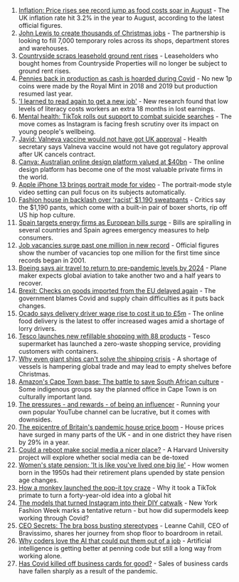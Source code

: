 1. [Inflation: Price rises see record jump as food costs soar in August](https://www.bbc.co.uk/news/business-58563417?at_medium=RSS&at_campaign=KARANGA) - The UK inflation rate hit 3.2% in the year to August, according to the latest official figures.
2. [John Lewis to create thousands of Christmas jobs](https://www.bbc.co.uk/news/business-58570239?at_medium=RSS&at_campaign=KARANGA) - The partnership is looking to fill 7,000 temporary roles across its shops, department stores and warehouses.
3. [Countryside scraps leasehold ground rent rises](https://www.bbc.co.uk/news/business-58569020?at_medium=RSS&at_campaign=KARANGA) - Leaseholders who bought homes from Countryside Properties will no longer be subject to ground rent rises.
4. [Pennies back in production as cash is hoarded during Covid](https://www.bbc.co.uk/news/business-58560185?at_medium=RSS&at_campaign=KARANGA) - No new 1p coins were made by the Royal Mint in 2018 and 2019 but production resumed last year.
5. ['I learned to read again to get a new job'](https://www.bbc.co.uk/news/business-58517083?at_medium=RSS&at_campaign=KARANGA) - New research found that low levels of literacy costs workers an extra 18 months in lost earnings.
6. [Mental health: TikTok rolls out support to combat suicide searches](https://www.bbc.co.uk/news/business-58567192?at_medium=RSS&at_campaign=KARANGA) - The move comes as Instagram is facing fresh scrutiny over its impact on young people's wellbeing.
7. [Javid: Valneva vaccine would not have got UK approval](https://www.bbc.co.uk/news/business-58510519?at_medium=RSS&at_campaign=KARANGA) - Health secretary says Valneva vaccine would not have got regulatory approval after UK cancels contract.
8. [Canva: Australian online design platform valued at $40bn](https://www.bbc.co.uk/news/world-australia-58567722?at_medium=RSS&at_campaign=KARANGA) - The online design platform has become one of the most valuable private firms in the world.
9. [Apple iPhone 13 brings portrait mode for video](https://www.bbc.co.uk/news/technology-58560011?at_medium=RSS&at_campaign=KARANGA) - The portrait-mode style video setting can pull focus on its subjects automatically.
10. [Fashion house in backlash over 'racist' $1,190 sweatpants](https://www.bbc.co.uk/news/business-58563242?at_medium=RSS&at_campaign=KARANGA) - Critics say the $1,190 pants, which come with a built-in pair of boxer shorts, rip off US hip hop culture.
11. [Spain targets energy firms as European bills surge](https://www.bbc.co.uk/news/world-europe-58556073?at_medium=RSS&at_campaign=KARANGA) - Bills are spiralling in several countries and Spain agrees emergency measures to help consumers.
12. [Job vacancies surge past one million in new record](https://www.bbc.co.uk/news/business-58543554?at_medium=RSS&at_campaign=KARANGA) - Official figures show the number of vacancies top one million for the first time since records began in 2001.
13. [Boeing says air travel to return to pre-pandemic levels by 2024](https://www.bbc.co.uk/news/business-58560821?at_medium=RSS&at_campaign=KARANGA) - Plane maker expects global aviation to take another two and a half years to recover.
14. [Brexit: Checks on goods imported from the EU delayed again](https://www.bbc.co.uk/news/uk-politics-58556453?at_medium=RSS&at_campaign=KARANGA) - The government blames Covid and supply chain difficulties as it puts back changes.
15. [Ocado says delivery driver wage rise to cost it up to £5m](https://www.bbc.co.uk/news/business-58555804?at_medium=RSS&at_campaign=KARANGA) - The online food delivery is the latest to offer increased wages amid a shortage of lorry drivers.
16. [Tesco launches new refillable shopping with 88 products](https://www.bbc.co.uk/news/business-58560761?at_medium=RSS&at_campaign=KARANGA) - Tesco supermarket has launched a zero-waste shopping service, providing customers with containers.
17. [Why even giant ships can't solve the shipping crisis](https://www.bbc.co.uk/news/business-58479148?at_medium=RSS&at_campaign=KARANGA) - A shortage of vessels is hampering global trade and may lead to empty shelves before Christmas.
18. [Amazon's Cape Town base: The battle to save South African culture](https://www.bbc.co.uk/news/world-africa-58528348?at_medium=RSS&at_campaign=KARANGA) - Some indigenous groups say the planned office in Cape Town is on culturally important land.
19. [The pressures - and rewards - of being an influencer](https://www.bbc.co.uk/news/business-58487905?at_medium=RSS&at_campaign=KARANGA) - Running your own popular YouTube channel can be lucrative, but it comes with downsides.
20. [The epicentre of Britain's pandemic house price boom](https://www.bbc.co.uk/news/business-58502618?at_medium=RSS&at_campaign=KARANGA) - House prices have surged in many parts of the UK - and in one district they have risen by 29% in a year.
21. [Could a reboot make social media a nicer place?](https://www.bbc.co.uk/news/business-58501172?at_medium=RSS&at_campaign=KARANGA) - A Harvard University project will explore whether social media can be de-toxed
22. [Women's state pension: 'It is like you've lived one big lie'](https://www.bbc.co.uk/news/uk-england-essex-58502789?at_medium=RSS&at_campaign=KARANGA) - How women born in the 1950s had their retirement plans upended by state pension age changes.
23. [How a monkey launched the pop-it toy craze](https://www.bbc.co.uk/news/business-58408570?at_medium=RSS&at_campaign=KARANGA) - Why it took a TikTok primate to turn a forty-year-old idea into a global hit
24. [The models that turned Instagram into their DIY catwalk](https://www.bbc.co.uk/news/business-58474185?at_medium=RSS&at_campaign=KARANGA) - New York Fashion Week marks a tentative return - but how did supermodels keep working through Covid?
25. [CEO Secrets: The bra boss busting stereotypes](https://www.bbc.co.uk/news/business-58423705?at_medium=RSS&at_campaign=KARANGA) - Leanne Cahill, CEO of Bravissimo, shares her journey from shop floor to boardroom in retail.
26. [Why coders love the AI that could put them out of a job](https://www.bbc.co.uk/news/business-57914432?at_medium=RSS&at_campaign=KARANGA) - Artificial intelligence is getting better at penning code but still a long way from working alone.
27. [Has Covid killed off business cards for good?](https://www.bbc.co.uk/news/business-58419842?at_medium=RSS&at_campaign=KARANGA) - Sales of business cards have fallen sharply as a result of the pandemic.
